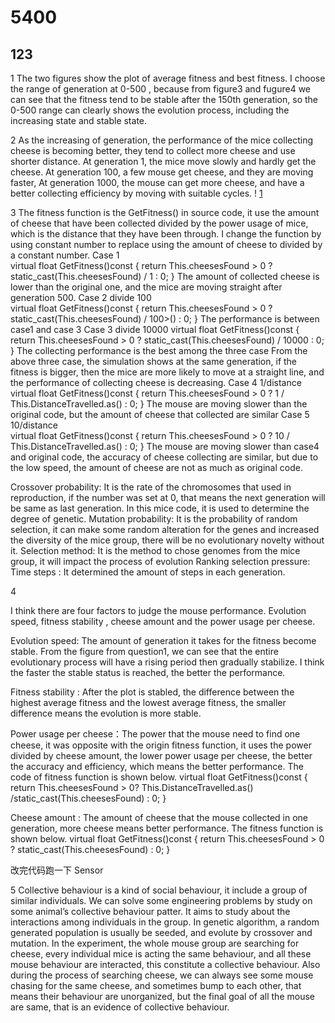 # 5400
## 123
1
The two figures show the plot of average fitness and best fitness. I choose the range of generation at 0-500 , because from figure3 and fugure4 we can see that the fitness tend to be stable after the 150th  generation, so the 0-500 range can clearly shows the evolution process, including the increasing state and stable state.

2
As the increasing of generation, the performance of the mice collecting cheese is becoming better, they tend to collect more cheese and use shorter distance.
At generation 1, the mice move slowly and hardly get the cheese.
At generation 100, a few mouse get cheese, and they are moving faster, 
At generation 1000, the mouse can get more cheese, and have a better collecting efficiency by moving with suitable cycles. 
! [1](./Q1/1.svg)


3
The fitness function is the GetFitness() in source code, it  use the amount of cheese that have been collected divided by the power usage of mice, which is the distance that they have been through.
I change the function by using constant number to replace using the amount of cheese to divided by a constant number. 
Case 1  
virtual float GetFitness()const
	{
	return This.cheesesFound > 0 ? static_cast<float>(This.cheesesFound) / 1 : 0;
	}
  The amount of collected cheese is lower than the original one, and the mice are moving straight after generation 500.
Case 2 divide 100   
virtual float GetFitness()const
	{
	return This.cheesesFound > 0 ? static_cast<float>(This.cheesesFound) / 100>() : 0;
	}
The performance is between case1 and case 3
Case 3 divide 10000 
virtual float GetFitness()const
	{
	return This.cheesesFound > 0 ? static_cast<float>(This.cheesesFound) / 10000 : 0;
	}
The collecting performance is the best among the three case
From the above three case, the simulation shows at the same generation, if the fitness is bigger, then the mice are more likely to move at a straight line, and the performance of collecting cheese is decreasing.
Case 4 1/distance   
virtual float GetFitness()const
	{
	return This.cheesesFound > 0 ? 1 / This.DistanceTravelled.as<float>() : 0;
	}
The mouse are moving slower than the original code, but the amount of cheese that collected are similar
Case 5 10/distance  
virtual float GetFitness()const
	{
	return This.cheesesFound > 0 ? 10 / This.DistanceTravelled.as<float>() : 0;
	}
The mouse are moving slower than case4 and original code, the accuracy of cheese collecting are similar, but due to the low speed, the amount of cheese are not as much as original code.


Crossover probability:  It is the rate of the chromosomes that used in reproduction, if the number was set at 0, that means the next generation will be same as last generation. In this mice code, it is used to determine the degree of genetic.
Mutation probability: It is the probability of random selection, it can make some random alteration for the genes and increased the diversity of the mice group, there will be no evolutionary novelty without it.
Selection method: It is the method to chose genomes from the mice group, it will impact the process of evolution
Ranking selection pressure:
Time steps : It determined the amount of steps in each generation.

4

I think there are four factors to judge the mouse performance. Evolution speed, fitness stability , cheese amount and the power usage per cheese.

Evolution speed:  The amount of generation it takes for the fitness become stable. From the figure from question1, we can see that the entire evolutionary process will have a rising period then gradually stabilize. I think the faster the stable status is reached, the better the performance.

Fitness stability :  After the plot is stabled, the difference between the highest average fitness and the lowest average fitness, the smaller difference means the evolution is more stable.

Power usage per cheese：The power that the mouse need to find one cheese,  it was opposite with the origin fitness function, it uses the power divided by cheese amount, the lower power usage per cheese, the better the accuracy and efficiency, which means the better performance. The code of fitness function is shown below.
virtual float GetFitness()const
	{
		return This.cheesesFound > 0? This.DistanceTravelled.as<float>() /static_cast<float>(This.cheesesFound) : 0;
	}

Cheese amount :  The amount of cheese that the mouse collected in one generation, more cheese means better performance. The fitness function is shown below. 
virtual float GetFitness()const
	{
	return This.cheesesFound > 0 ? static_cast<float>(This.cheesesFound)  : 0;
	}

改完代码跑一下
Sensor

5 
Collective behaviour is a kind of social behaviour, it include a group of similar individuals. We can solve some engineering problems by study on some animal’s collective behaviour patter.  It aims to study about the interactions among individuals in the group. In genetic algorithm, a random generated population is usually be seeded,  and evolute by crossover and mutation.
In the experiment, the whole mouse group are searching for cheese, every individual mice is acting the same behaviour, and all these mouse behaviour are interacted, this constitute a collective behaviour. Also during the process of searching cheese, we can always see some mouse chasing for the same cheese, and sometimes  bump to each other, that means their behaviour are  unorganized, but the final  goal of all the mouse are same, that is an evidence of collective behaviour.
